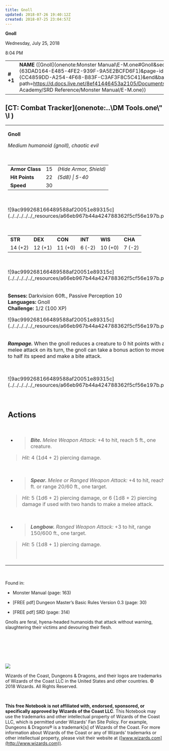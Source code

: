 ```yaml
---
title: Gnoll
updated: 2018-07-26 19:40:12Z
created: 2018-07-25 23:04:57Z
---
```


**Gnoll**

Wednesday, July 25, 2018

8:04 PM

|           |                                                                                                                                                                                                                                                                                    |        |        |        |     |       |        |
|-----------|------------------------------------------------------------------------------------------------------------------------------------------------------------------------------------------------------------------------------------------------------------------------------------|--------|--------|--------|-----|-------|--------|
| **\# +1** | **NAME** ([Gnoll](onenote:Monster Manual\\E-M.one#Gnoll&section-id={63DAD164-E485-4FE2-939F-9A5E2BCFD6F1}&page-id={CC4859DD-A254-4F68-B83F-C3AF3F8C5C41}&end&base-path=https://d.docs.live.net/8ef41446453a2105/Documents/Adventure Academy/SRD Reference/Monster Manual/E-M.one)) | **15** | **22** | **22** | \-  | Notes | 100 XP |

## [CT: Combat Tracker](onenote:..\\DM Tools.one\\" \l )

<table><tbody><tr class="odd"><td><p><strong>Gnoll</strong></p><p><em>Medium humanoid (gnoll), chaotic evil</em></p><p> </p><table><tbody><tr class="odd"><td><strong>Armor Class</strong></td><td>15</td><td><em>(Hide Armor, Shield)</em></td></tr><tr class="even"><td><strong>Hit Points</strong></td><td>22</td><td><em>(5d8) | 5-40</em></td></tr><tr class="odd"><td><strong>Speed</strong></td><td>30</td><td> </td></tr></tbody></table><p> </p><p>![9ac999268166489588af20051e89315c](../../../../../_resources/a66eb967b44a424788362f5cf56e197b.png)</p><p> </p><table><tbody><tr class="odd"><td><strong>STR</strong></td><td><strong>DEX</strong></td><td><strong>CON</strong></td><td><strong>INT</strong></td><td><strong>WIS</strong></td><td><strong>CHA</strong></td></tr><tr class="even"><td>14 (+2)</td><td>12 (+1)</td><td>11 (+0)</td><td>6 (-2)</td><td>10 (+0)</td><td>7 (-2)</td></tr></tbody></table><p> </p><p>![9ac999268166489588af20051e89315c](../../../../../_resources/a66eb967b44a424788362f5cf56e197b.png)</p><p><strong><br />
Senses:</strong> Darkvision 60ft., Passive Perception 10<br />
<strong>Languages:</strong> Gnoll<br />
<strong>Challenge:</strong> 1/2 (100 XP)</p><p>![9ac999268166489588af20051e89315c](../../../../../_resources/a66eb967b44a424788362f5cf56e197b.png)</p><p><em><strong><br />
Rampage.</strong></em> When the gnoll reduces a creature to 0 hit points with a melee attack on its turn, the gnoll can take a bonus action to move up to half its speed and make a bite attack.</p><p> </p><p>![9ac999268166489588af20051e89315c](../../../../../_resources/a66eb967b44a424788362f5cf56e197b.png)</p><p> </p><h2 id="actions"><strong>Actions</strong></h2><p> </p><ul><li><blockquote><p><em><strong>Bite.</strong> Melee Weapon Attack:</em> +4 to hit, reach 5 ft., one creature.</p></blockquote></li></ul><blockquote><p><em>Hit:</em> 4 (1d4 + 2) piercing damage.</p></blockquote><p> </p><ul><li><blockquote><p><em><strong>Spear.</strong> Melee or Ranged Weapon Attack:</em> +4 to hit, reach 5 ft. or range 20/60 ft., one target.</p></blockquote></li></ul><blockquote><p><em>Hit:</em> 5 (1d6 + 2) piercing damage, or 6 (1d8 + 2) piercing damage if used with two hands to make a melee attack.</p></blockquote><p> </p><ul><li><blockquote><p><em><strong>Longbow.</strong> Ranged Weapon Attack:</em> +3 to hit, range 150/600 ft., one target.</p></blockquote></li></ul><blockquote><p><em>Hit:</em> 5 (1d8 + 1) piercing damage.</p><p> </p></blockquote></td></tr></tbody></table>

 

Found in:

-   Monster Manual (page: 163)

-   \[FREE pdf\] Dungeon Master’s Basic Rules Version 0.3 (page: 30)

-   \[FREE pdf\] SRD (page: 314)

Gnolls are feral, hyena-headed humanoids that attack without warning, slaughtering their victims and devouring their flesh.

 

 

 

![](tmp\media\image2.png)

Wizards of the Coast, Dungeons & Dragons, and their logos are trademarks of Wizards of the Coast LLC in the United States and other countries. © 2018 Wizards. All Rights Reserved.

 

**This free Notebook is not affiliated with, endorsed, sponsored, or specifically approved by Wizards of the Coast LLC**. This Notebook may use the trademarks and other intellectual property of Wizards of the Coast LLC, which is permitted under Wizards' Fan Site Policy. For example, Dungeons & Dragons® is a trademark\[s\] of Wizards of the Coast. For more information about Wizards of the Coast or any of Wizards' trademarks or other intellectual property, please visit their website at ([www.wizards.com](http://www.wizards.com)).
